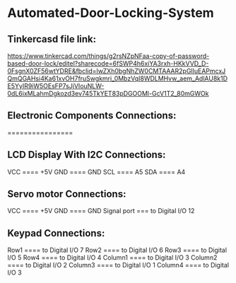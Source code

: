 # Automated-Door-Locking-System

## Tinkercasd file link:
https://www.tinkercad.com/things/g2rsNZpNFaa-copy-of-password-based-door-lock/editel?sharecode=6fSWP4h6xiYA3rxh-HKkVVD_D-0FsgnX0ZF56wtYDRE&fbclid=IwZXh0bgNhZW0CMTAAAR2pGlIuEAPmcxJQmQGAHsi4Ka61xvOH7fruSwgkmri_0MbzVqI8WDLMHvw_aem_AdlAU8k1DE5YyIR9iW5OEsFP7sJjVIouNLW-0dL6ixMLahmDgkozd3ev745TkYET83pDGOOMl-GcV1T2_80mGWOk

## Electronic Components Connections:
================
## LCD Display With I2C Connections:
  VCC ==== +5V
  GND ==== GND
  SCL  ==== A5
  SDA ==== A4
  
## Servo motor Connections:
   VCC ==== +5V
   GND ==== GND
   Signal port === to Digital I/O  12
   
## Keypad  Connections:
   Row1 ==== to Digital I/O  7
   Row2 ==== to Digital I/O  6
   Row3 ==== to Digital I/O  5
   Row4 ==== to Digital I/O  4
   Column1 ==== to Digital I/O  3
   Column2 ==== to Digital I/O  2
   Column3 ==== to Digital I/O  1
   Column4 ==== to Digital I/O  3
